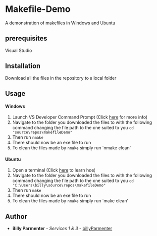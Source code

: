 # Makefile-Demo
A demonstration of makefiles  in Windows and Ubuntu

## prerequisites
Visual Studio

## Installation
Download all the files in the repository to a local folder

## Usage

#### Windows
1) Launch VS Developer Command Prompt (Click [here](https://docs.microsoft.com/en-us/dotnet/framework/tools/developer-command-prompt-for-vs) for more info)
2) Navigate to the folder you downloaded the files to with the following command changing the file path to the one suited to you
```cd "source\repos\makefileDemo"```
3) Then run `nmake`
4) There should now be an exe file to run
5) To clean the files made by `nmake` simply run `nmake clean'

#### Ubuntu
1) Open a terminal (Click [here](https://www.lifewire.com/ways-to-open-a-terminal-console-window-using-ubuntu-4075024) to learn hoe)
2) Navigate to the folder you downloaded the files to with the following command changing the file path to the one suited to you
```cd "C:\Users\billy\source\repos\makefileDemo"```
3) Then run `make`
4) There should now be an exe file to run
5) To clean the files made by `nmake` simply run `make clean'

## Author

* **Billy Parmenter** - *Services 1 & 3* - [billyParmenter](https://github.com/billyParmenter)
